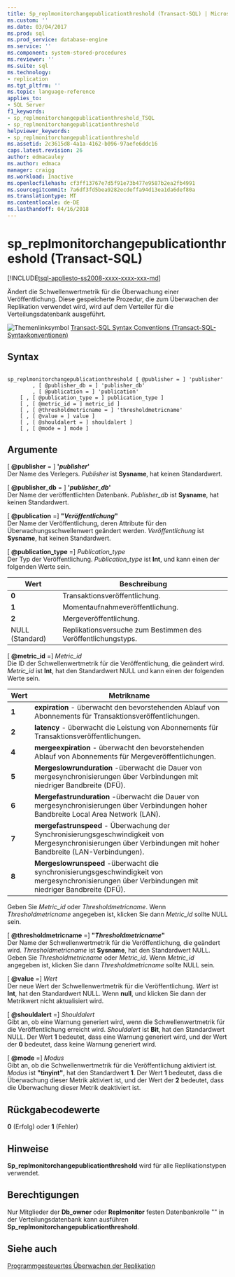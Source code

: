 ```yaml
---
title: Sp_replmonitorchangepublicationthreshold (Transact-SQL) | Microsoft Docs
ms.custom: ''
ms.date: 03/04/2017
ms.prod: sql
ms.prod_service: database-engine
ms.service: ''
ms.component: system-stored-procedures
ms.reviewer: ''
ms.suite: sql
ms.technology:
- replication
ms.tgt_pltfrm: ''
ms.topic: language-reference
applies_to:
- SQL Server
f1_keywords:
- sp_replmonitorchangepublicationthreshold_TSQL
- sp_replmonitorchangepublicationthreshold
helpviewer_keywords:
- sp_replmonitorchangepublicationthreshold
ms.assetid: 2c3615d8-4a1a-4162-b096-97aefe6ddc16
caps.latest.revision: 26
author: edmacauley
ms.author: edmaca
manager: craigg
ms.workload: Inactive
ms.openlocfilehash: cf3ff13767e7d5f91e73b477e9587b2ea2fb4991
ms.sourcegitcommit: 7a6df3fd5bea9282ecdeffa94d13ea1da6def80a
ms.translationtype: MT
ms.contentlocale: de-DE
ms.lasthandoff: 04/16/2018
---
```

# <a name="spreplmonitorchangepublicationthreshold-transact-sql"></a>sp_replmonitorchangepublicationthreshold (Transact-SQL)
[!INCLUDE[tsql-appliesto-ss2008-xxxx-xxxx-xxx-md](../../includes/tsql-appliesto-ss2008-xxxx-xxxx-xxx-md.md)]

  Ändert die Schwellenwertmetrik für die Überwachung einer Veröffentlichung. Diese gespeicherte Prozedur, die zum Überwachen der Replikation verwendet wird, wird auf dem Verteiler für die Verteilungsdatenbank ausgeführt.  
  
 ![Themenlinksymbol](../../database-engine/configure-windows/media/topic-link.gif "Topic link icon") [Transact-SQL Syntax Conventions (Transact-SQL-Syntaxkonventionen)](../../t-sql/language-elements/transact-sql-syntax-conventions-transact-sql.md)  
  
## <a name="syntax"></a>Syntax  
  
```  
  
sp_replmonitorchangepublicationthreshold [ @publisher = ] 'publisher'  
        , [ @publisher_db = ] 'publisher_db'  
        , [ @publication = ] 'publication'   
    [ , [ @publication_type = ] publication_type ]   
    [ , [ @metric_id = ] metric_id ]   
    [ , [ @thresholdmetricname = ] 'thresholdmetricname'   
    [ , [ @value = ] value ]   
    [ , [ @shouldalert = ] shouldalert ]   
    [ , [ @mode = ] mode ]  
```  
  
## <a name="arguments"></a>Argumente  
 [ **@publisher** = ] **'***publisher***'**  
 Der Name des Verlegers. *Publisher* ist **Sysname**, hat keinen Standardwert.  
  
 [ **@publisher_db** = ] **'***publisher_db***'**  
 Der Name der veröffentlichten Datenbank. *Publisher_db* ist **Sysname**, hat keinen Standardwert.  
  
 [ **@publication** =] **"***Veröffentlichung***"**  
 Der Name der Veröffentlichung, deren Attribute für den Überwachungsschwellenwert geändert werden. *Veröffentlichung* ist **Sysname**, hat keinen Standardwert.  
  
 [ **@publication_type** =] *Publication_type*  
 Der Typ der Veröffentlichung. *Publication_type* ist **Int**, und kann einen der folgenden Werte sein.  
  
|Wert|Beschreibung|  
|-----------|-----------------|  
|**0**|Transaktionsveröffentlichung.|  
|**1**|Momentaufnahmeveröffentlichung.|  
|**2**|Mergeveröffentlichung.|  
|NULL (Standard)|Replikationsversuche zum Bestimmen des Veröffentlichungstyps.|  
  
 [ **@metric_id** =] *Metric_id*  
 Die ID der Schwellenwertmetrik für die Veröffentlichung, die geändert wird. *Metric_id* ist **Int**, hat den Standardwert NULL und kann einen der folgenden Werte sein.  
  
|Wert|Metrikname|  
|-----------|-----------------|  
|**1**|**expiration** - überwacht den bevorstehenden Ablauf von Abonnements für Transaktionsveröffentlichungen.|  
|**2**|**latency** - überwacht die Leistung von Abonnements für Transaktionsveröffentlichungen.|  
|**4**|**mergeexpiration** - überwacht den bevorstehenden Ablauf von Abonnements für Mergeveröffentlichungen.|  
|**5**|**Mergeslowrunduration** -überwacht die Dauer von mergesynchronisierungen über Verbindungen mit niedriger Bandbreite (DFÜ).|  
|**6**|**Mergefastrunduration** -überwacht die Dauer von mergesynchronisierungen über Verbindungen hoher Bandbreite Local Area Network (LAN).|  
|**7**|**mergefastrunspeed** - Überwachung der Synchronisierungsgeschwindigkeit von Mergesynchronisierungen über Verbindungen mit hoher Bandbreite (LAN-Verbindungen).|  
|**8**|**Mergeslowrunspeed** -überwacht die synchronisierungsgeschwindigkeit von mergesynchronisierungen über Verbindungen mit niedriger Bandbreite (DFÜ).|  
  
 Geben Sie *Metric_id* oder *Thresholdmetricname*. Wenn *Thresholdmetricname* angegeben ist, klicken Sie dann *Metric_id* sollte NULL sein.  
  
 [ **@thresholdmetricname** =] **"***Thresholdmetricname***"**  
 Der Name der Schwellenwertmetrik für die Veröffentlichung, die geändert wird. *Thresholdmetricname* ist **Sysname**, hat den Standardwert NULL. Geben Sie *Thresholdmetricname* oder *Metric_id*. Wenn *Metric_id* angegeben ist, klicken Sie dann *Thresholdmetricname* sollte NULL sein.  
  
 [ **@value** =] *Wert*  
 Der neue Wert der Schwellenwertmetrik für die Veröffentlichung. *Wert* ist **Int**, hat den Standardwert NULL. Wenn **null**, und klicken Sie dann der Metrikwert nicht aktualisiert wird.  
  
 [ **@shouldalert** =] *Shouldalert*  
 Gibt an, ob eine Warnung generiert wird, wenn die Schwellenwertmetrik für die Veröffentlichung erreicht wird. *Shouldalert* ist **Bit**, hat den Standardwert NULL. Der Wert **1** bedeutet, dass eine Warnung generiert wird, und der Wert der **0** bedeutet, dass keine Warnung generiert wird.  
  
 [ **@mode** =] *Modus*  
 Gibt an, ob die Schwellenwertmetrik für die Veröffentlichung aktiviert ist. *Modus* ist **"tinyint"**, hat den Standardwert **1**. Der Wert **1** bedeutet, dass die Überwachung dieser Metrik aktiviert ist, und der Wert der **2** bedeutet, dass die Überwachung dieser Metrik deaktiviert ist.  
  
## <a name="return-code-values"></a>Rückgabecodewerte  
 **0** (Erfolg) oder **1** (Fehler)  
  
## <a name="remarks"></a>Hinweise  
 **Sp_replmonitorchangepublicationthreshold** wird für alle Replikationstypen verwendet.  
  
## <a name="permissions"></a>Berechtigungen  
 Nur Mitglieder der **Db_owner** oder **Replmonitor** festen Datenbankrolle "" in der Verteilungsdatenbank kann ausführen **Sp_replmonitorchangepublicationthreshold**.  
  
## <a name="see-also"></a>Siehe auch  
 [Programmgesteuertes Überwachen der Replikation](../../relational-databases/replication/monitor/programmatically-monitor-replication.md)  
  
  

